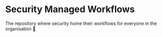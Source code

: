 # Security Managed Workflows

The repository where security home their workflows for everyone in the organisation :wave:
